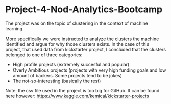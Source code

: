 # Project-4-Nod-Analytics-Bootcamp
The project was on the topic of clustering in the context of machine learning.

More specifically we were instructed to analyze the clusters the machine identified and argue for why those clusters exists. In the case of this project, that used data from kickstarter project, I concluded that the clusters belonged to one of three categories:

* High profile projects (extremely succesful and popular)
* Overly Ambitious projects (projects with very high funding goals and low amount of backers. Some projects tend to be jokes)
* The not-so-interesting (basically the rest)

Note: the csv file used in the project is too big for GitHub. It can be found here however: https://www.kaggle.com/kemical/kickstarter-projects
